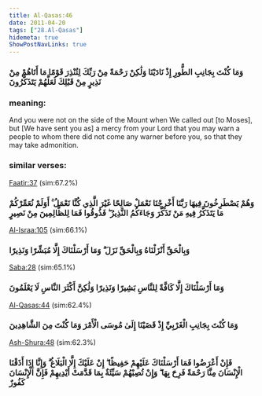 ```yaml
---
title: Al-Qasas:46
date: 2011-04-20
tags: ["28.Al-Qasas"]
hidemeta: true 
ShowPostNavLinks: true 
---
```

### وَمَا كُنْتَ بِجَانِبِ الطُّورِ إِذْ نَادَيْنَا وَلَٰكِنْ رَحْمَةً مِنْ رَبِّكَ لِتُنْذِرَ قَوْمًا مَا أَتَاهُمْ مِنْ نَذِيرٍ مِنْ قَبْلِكَ لَعَلَّهُمْ يَتَذَكَّرُونَ
### meaning: 
And you were not on the side of the Mount when We called out [to Moses], but [We have sent you as] a mercy from your Lord that you may warn a people to whom there did not come any warner before you, so that they may take admonition.
### similar verses: 

[Faatir:37](/35/37) (sim:67.2%)

### وَهُمْ يَصْطَرِخُونَ فِيهَا رَبَّنَا أَخْرِجْنَا نَعْمَلْ صَالِحًا غَيْرَ الَّذِي كُنَّا نَعْمَلُ ۚ أَوَلَمْ نُعَمِّرْكُمْ مَا يَتَذَكَّرُ فِيهِ مَنْ تَذَكَّرَ وَجَاءَكُمُ النَّذِيرُ ۖ فَذُوقُوا فَمَا لِلظَّالِمِينَ مِنْ نَصِيرٍ

[Al-Israa:105](/17/105) (sim:66.1%)

### وَبِالْحَقِّ أَنْزَلْنَاهُ وَبِالْحَقِّ نَزَلَ ۗ وَمَا أَرْسَلْنَاكَ إِلَّا مُبَشِّرًا وَنَذِيرًا

[Saba:28](/34/28) (sim:65.1%)

### وَمَا أَرْسَلْنَاكَ إِلَّا كَافَّةً لِلنَّاسِ بَشِيرًا وَنَذِيرًا وَلَٰكِنَّ أَكْثَرَ النَّاسِ لَا يَعْلَمُونَ

[Al-Qasas:44](/28/44) (sim:62.4%)

### وَمَا كُنْتَ بِجَانِبِ الْغَرْبِيِّ إِذْ قَضَيْنَا إِلَىٰ مُوسَى الْأَمْرَ وَمَا كُنْتَ مِنَ الشَّاهِدِينَ

[Ash-Shura:48](/42/48) (sim:62.3%)

### فَإِنْ أَعْرَضُوا فَمَا أَرْسَلْنَاكَ عَلَيْهِمْ حَفِيظًا ۖ إِنْ عَلَيْكَ إِلَّا الْبَلَاغُ ۗ وَإِنَّا إِذَا أَذَقْنَا الْإِنْسَانَ مِنَّا رَحْمَةً فَرِحَ بِهَا ۖ وَإِنْ تُصِبْهُمْ سَيِّئَةٌ بِمَا قَدَّمَتْ أَيْدِيهِمْ فَإِنَّ الْإِنْسَانَ كَفُورٌ
